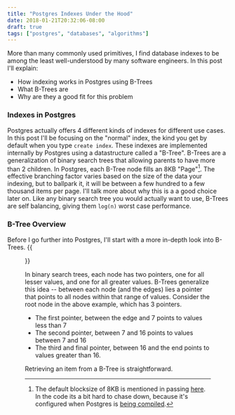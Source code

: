 ```yaml
---
title: "Postgres Indexes Under the Hood"
date: 2018-01-21T20:32:06-08:00
draft: true
tags: ["postgres", "databases", "algorithms"]
---
```

More than many commonly used primitives, I find database indexes to be among the least well-understood by many software engineers. In this post I'll explain:
- How indexing works in Postgres using B-Trees
- What B-Trees are
- Why are they a good fit for this problem 

### Indexes in Postgres
Postgres actually offers 4 different kinds of indexes for different use cases. In this post I'll be focusing on the "normal" index, the kind you get by default when you type `create index`. These indexes are implemented internally by Postgres using a datastructure called a "B-Tree". B-Trees are a generalization of binary search trees that allowing parents to have more than 2 children. In Postgres, each B-Tree node fills an 8KB "Page"[^1]. The effective branching factor varies based on the size of the data your indexing, but to ballpark it, it will be between a few hundred to a few thousand items per page. I'll talk more about why this is a a good choice later on. Like any binary search tree you would actually want to use, B-Trees are self balancing, giving them `log(n)` worst case performance.

### B-Tree Overview
Before I go further into Postgres, I'll start with a more in-depth look into B-Trees.
{{<figure src="/images/btree.svg" attr="By CyHawk - Own work based on original PNG, CC BY-SA 3.0" attrlink="https://commons.wikimedia.org/w/index.php?curid=11701365" >}}

In binary search trees, each node has two pointers, one for all lesser values, and one for all greater values. B-Trees generalize this idea -- between each node (and the edges) lies a pointer that points to all nodes within that range of values. Consider the root node in the above example, which has 3 pointers.

- The first pointer, between the edge and 7 points to values less than 7 
- The second pointer, between 7 and 16 points to values between 7 and 16
- The third and final pointer, between 16 and the end points to values greater than 16.

Retrieving an item from a B-Tree is straightforward.


[^1]: The default blocksize of 8KB is mentioned in passing [here](https://wiki.postgresql.org/wiki/FAQ#How_much_database_disk_space_is_required_to_store_data_from_a_typical_text_file.3F). In the code its a bit hard to chase down, because it's configured when Postgres is [being compiled](https://github.com/postgres/postgres/blob/2082b37/configure#L1513-L1514).